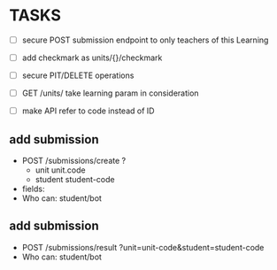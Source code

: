 # TASKS
- [ ] secure POST submission endpoint to only teachers of this Learning
- [ ] add checkmark as units/{}/checkmark
- [ ] secure PIT/DELETE operations
- [ ] GET /units/ take learning param in consideration
- [ ] make API refer to code instead of ID


## add submission
* POST /submissions/create ?
    * unit unit.code
    * student student-code
* fields: 
* Who can: student/bot

## add submission
* POST /submissions/result ?unit=unit-code&student=student-code
* Who can: student/bot
